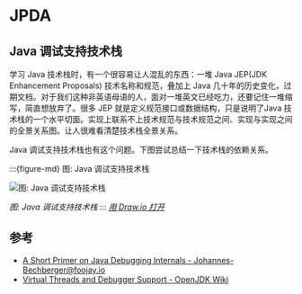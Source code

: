 # JPDA

## Java 调试支持技术栈



学习 Java 技术栈时，有一个很容易让人混乱的东西：一堆 Java JEP(JDK Enhancement Proposals) 技术名称和规范，叠加上 Java 几十年的历史变化，过期文档。对于我们这种非英语母语的人，面对一堆英文已经吃力，还要记住一堆缩写，简直想放弃了。很多 JEP  就是定义规范接口或数据结构，只是说明了Java 技术栈的一个水平切面。实现上联系不上技术规范与技术规范之间、实现与实现之间的全景关系图。让人很难看清楚技术栈全景关系。



Java 调试支持技术栈也有这个问题。下图尝试总结一下技术栈的依赖关系。


:::{figure-md} 图: Java 调试支持技术栈

<img src="/native-interface/jpda/debugging-tec-stack.drawio.svg" alt="图: Java 调试支持技术栈">

*图: Java 调试支持技术栈*
:::
*[用 Draw.io 打开](https://app.diagrams.net/?ui=sketch#Uhttps%3A%2F%2Fjvm-insider.mygraphql.com%2Fzh-cn%2Flatest%2F_images%2Fdebugging-tec-stack.drawio.svg)*

## 参考
- [A Short Primer on Java Debugging Internals - Johannes-Bechberger@foojay.io](https://foojay.io/today/a-short-primer-on-java-debugging-internals/)
- [Virtual Threads and Debugger Support - OpenJDK Wiki](https://wiki.openjdk.org/display/loom/Debugger+Support)
